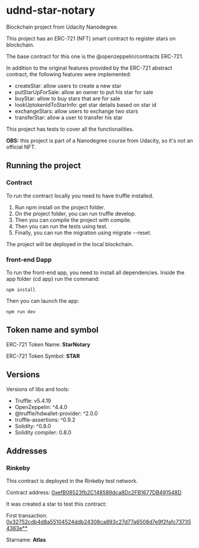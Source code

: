# udnd-star-notary

Blockchain project from Udacity Nanodegree.

This project has an ERC-721 (NFT) smart contract to register stars on blockchain.

The base contract for this one is the @openzeppelin/contracts ERC-721.

In addition to the original features provided by the ERC-721 abstract contract, the 
following features were implemented:

- createStar: allow users to create a new star
- putStarUpForSale: allow an owner to put his star for sale
- buyStar: allow to buy stars that are for sale
- lookUptokenIdToStarInfo: get star details based on star id
- exchangeStars: allow users to exchange two stars
- transferStar: allow a user to transfer his star

This project has tests to cover all the functionalities.

**OBS:** this project is part of a Nanodegree course from Udacity, so it's not an official NFT.

## Running the project

### Contract

To run the contract locally you need to have truffle installed.

1. Run npm install on the project folder.
2. On the project folder, you can run truffle develop.
3. Then you can compile the project with compile.
4. Then you can run the tests using test.
5. Finally, you can run the migration using migrate --reset.

The project will be deployed in the local blockchain.

### front-end Dapp

To run the front-end app, you need to install all dependencies. Inside the app folder (cd app) run the command:

```
npm install
```

Then you can launch the app:

```
npm run dev
```

## Token name and symbol

ERC-721 Token Name: **StarNotary**

ERC-721 Token Symbol: **STAR**

## Versions

Versions of libs and tools:

- Truffle: v5.4.19
- OpenZeppelin: ^4.4.0
- @truffle/hdwallet-provider: ^2.0.0
- truffle-assertions: ^0.9.2
- Solidity: ^0.8.0
- Solidity compiler: 0.8.0

## Addresses

### Rinkeby

This contract is deployed in the Rinkeby test network.

Contract address: [0xefB08523fb2C148589dca8Dc2FB1677DB491548D](https://rinkeby.etherscan.io/address/0xefB08523fb2C148589dca8Dc2FB1677DB491548D)

It was created a star to test this contract:

First transaction: [0x32752cdb4d8a55104524ddb24308ca893c27d77a6508d7e9f2fafc737354363e**](https://rinkeby.etherscan.io/tx/0x32752cdb4d8a55104524ddb24308ca893c27d77a6508d7e9f2fafc737354363e)

Starname: **Atlas**
